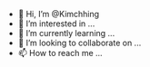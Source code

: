 - 👋 Hi, I’m @Kimchhing
- 👀 I’m interested in ...
- 🌱 I’m currently learning ...
- 💞️ I’m looking to collaborate on ...
- 📫 How to reach me ...

<!---
Kimchhing/Kimchhing is a ✨ special ✨ repository because its `README.md` (this file) appears on your GitHub profile.
You can click the Preview link to take a look at your changes.
--->
